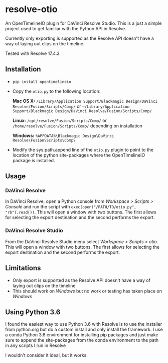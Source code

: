 # resolve-otio
An OpenTimelineIO plugin for DaVinci Resolve Studio. This is a just a simple project used to get familiar with the Python API in Resolve.

Currently only exporting is supported as the Resolve API doesn't have a way of laying out clips on the timeline.

Tested with Resolve 17.4.3.

## Installation

- `pip install opentimelineio`

- Copy the `otio.py` to the following location:

    **Mac OS X:** `/Library/Application Support/Blackmagic Design/DaVinci Resolve/Fusion/Scripts/Comp/` or `~/Library/Application Support/Blackmagic Design/DaVinci Resolve/Fusion/Scripts/Comp/`

    **Linux:** `/opt/resolve/Fusion/Scripts/Comp/` or `/home/resolve/Fusion/Scripts/Comp/` depending on installation

    **Windows:**    `%APPDATA%\Blackmagic Design\DaVinci Resolve\Fusion\Scripts\Comp\`

- Modify the sys.path.append line of the `otio.py` plugin to point to the location of the python site-packages where the OpenTimelineIO package is installed.

## Usage
### DaVinci Resolve
In DaVinci Resolve, open a Python console from *Workspace > Scripts > Console* and run the script with `exec(open("/PATH/TO/otio.py", "rb").read())`. This will open a window with two buttons. The first allows for selecting the export destination and the second performs the export.
### DaVinci Resolve Studio
From the DaVinci Resolve Studio menu select *Workspace > Scripts > otio*. This will open a window with two buttons. The first allows for selecting the export destination and the second performs the export.


## Limitations
- Only export is supported as the Resolve API doesn't have a way of laying out clips on the timeline
- This should work on *Windows* but no work or testing has taken place on *Windows*

## Using Python 3.6
I found the easiest way to use Python 3.6 with Resolve is to use the installer from python.org but do a custom install and only install the framework. I use a conda Python 3.6 environment for installing pip packages and just make sure to append the site-packages from the conda environment to the path in any scripts I run in Resolve

I wouldn't consider it ideal, but it works.